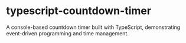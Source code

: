 # typescript-countdown-timer
A console-based countdown timer built with TypeScript, demonstrating event-driven programming and time management.
